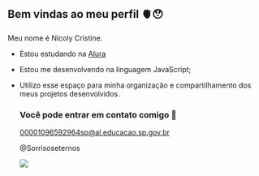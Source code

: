 ## Bem vindas ao meu perfil 🫀😯

Meu nome é Nicoly Cristine.

- Estou estudando na [Alura](https://www.alura.com)
- Estou me desenvolvendo na linguagem JavaScript;
- Utilizo esse espaço para minha organização e compartilhamento dos meus projetos desenvolvidos.

  ### Você pode entrar em contato comigo 📧

  00001096592964sp@al.educacao.sp.gov.br

  @Sorrisoseternos

  ![](https://media1.tenor.com/m/tJmHowCFhGwAAAAC/cat-smile-smile-filter.gif)
